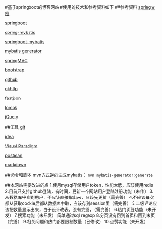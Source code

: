 #基于springboot的博客网站
#使用的技术和参考资料如下
##参考资料
[spring文档](https://spring.io/guides)

[springboot](https://docs.spring.io/spring-boot/docs/2.0.0.RC1/reference/htmlsingle/#boot-features-embedded-database-support)

[spring-mybatis](http://www.mybatis.org/spring/zh/index.html)

[springboot-mybatis](http://www.mybatis.org/spring-boot-starter/mybatis-spring-boot-autoconfigure/)

[mybatis generator](http://www.mybatis.org/generator/)

[springMVC](https://spring.io/guides/gs/serving-web-content/)

[bootstrap](https://v3.bootcss.com/getting-started/)

[github](https://developer.github.com/apps/building-oauth-apps/)

[okhttp](https://square.github.io/okhttp/interceptors/)

[fastjson](https://www.w3cschool.cn/fastjson/fastjson-quickstart.html)

[lomok](https://www.projectlombok.org/)

[jQuery](https://api.jquery.com/)


##工具
[git](https://www.liaoxuefeng.com/wiki/896043488029600)

[idea](https://www.cnblogs.com/anyehome/p/8982348.html)

[Visual Paradigm](https://www.visual-paradigm.com/cn/download/community.jsp)

[postman](https://www.getpostman.com/)

[markdown](https://pandao.github.io/editor.md/)

##命令和脚本
mvn方式逆向生成mybatis：
```mvn mybatis-generator:generate```



##本网站需要改进的点
1.使用mysql存储用户token，性能太低，应该使用redis
2.目前只支持github登陆，有时间，更新一个网站用户登陆注册功能（未作）
3.从数据库中查到用户，不应该直接取出来，应该先更新（需完善）
4.不应该每次都从获取cookie后都从数据库中取，应该存到session里（需完善）
5.二级评论应该把数量显示出来，由于设计改表，没有完善，（需完善）
6.热门页签功能（未开发）
7.搜索功能（未开发） 简单通过sql regexp
8.分页没有回到首页和回到末页（完善）
9.相关问题和热门都要限制数量（已修改）
10.点赞功能（未开发）
